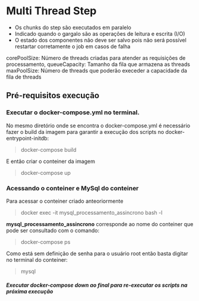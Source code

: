 # Multi Thread Step

* Os chunks do step são executados em paralelo
* Indicado quando o gargalo são as operações de leitura e escrita (I/O)
* O estado dos componentes não deve ser salvo pois não será possível restartar corretamente o job em casos de falha

corePoolSize: Número de threads criadas para atender as requisições de processamento,
queueCapacity: Tamanho da fila que armazena as threads
maxPoolSize: Número de threads que poderão execeder a capacidade da fila de threads


## Pré-requisitos execução

### Executar o docker-compose.yml no terminal.

No mesmo diretório onde se encontra o docker-compose.yml é necessário fazer o build da imagem para garantir a execução dos scripts no docker-entrypoint-initdb:
> docker-compose build

E então criar o conteiner da imagem
> docker-compose up

### Acessando o conteiner e MySql do conteiner

Para acessar o conteiner criado anteoriormente
> docker exec -it mysql_processamento_assincrono bash -l

**mysql_processamento_assincrono** corresponde ao nome do conteiner que pode ser consultado com o comando:
> docker-compose ps

Como está sem definição de senha para o usuário root então basta digitar no terminal do conteiner:
> mysql


#### _**Executar docker-compose down ao final para re-executar os scripts na próxima execução**_
